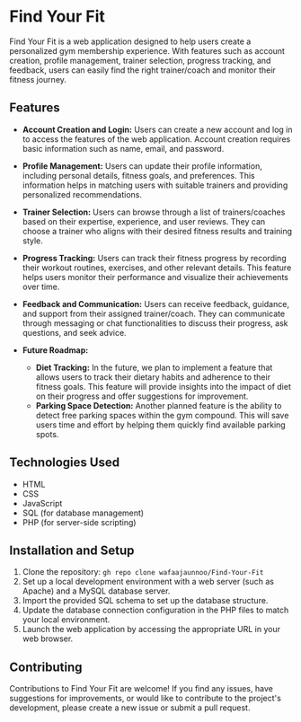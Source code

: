 # Find Your Fit

Find Your Fit is a web application designed to help users create a personalized gym membership experience. With features such as account creation, profile management, trainer selection, progress tracking, and feedback, users can easily find the right trainer/coach and monitor their fitness journey.

## Features

- **Account Creation and Login:** Users can create a new account and log in to access the features of the web application. Account creation requires basic information such as name, email, and password.

- **Profile Management:** Users can update their profile information, including personal details, fitness goals, and preferences. This information helps in matching users with suitable trainers and providing personalized recommendations.

- **Trainer Selection:** Users can browse through a list of trainers/coaches based on their expertise, experience, and user reviews. They can choose a trainer who aligns with their desired fitness results and training style.

- **Progress Tracking:** Users can track their fitness progress by recording their workout routines, exercises, and other relevant details. This feature helps users monitor their performance and visualize their achievements over time.

- **Feedback and Communication:** Users can receive feedback, guidance, and support from their assigned trainer/coach. They can communicate through messaging or chat functionalities to discuss their progress, ask questions, and seek advice.

- **Future Roadmap:**
    - **Diet Tracking:** In the future, we plan to implement a feature that allows users to track their dietary habits and adherence to their fitness goals. This feature will provide insights into the impact of diet on their progress and offer suggestions for improvement.
    - **Parking Space Detection:** Another planned feature is the ability to detect free parking spaces within the gym compound. This will save users time and effort by helping them quickly find available parking spots.

## Technologies Used

- HTML
- CSS
- JavaScript
- SQL (for database management)
- PHP (for server-side scripting)

## Installation and Setup

1. Clone the repository: `gh repo clone wafaajaunnoo/Find-Your-Fit`
2. Set up a local development environment with a web server (such as Apache) and a MySQL database server.
3. Import the provided SQL schema to set up the database structure.
4. Update the database connection configuration in the PHP files to match your local environment.
5. Launch the web application by accessing the appropriate URL in your web browser.

## Contributing

Contributions to Find Your Fit are welcome! If you find any issues, have suggestions for improvements, or would like to contribute to the project's development, please create a new issue or submit a pull request.
